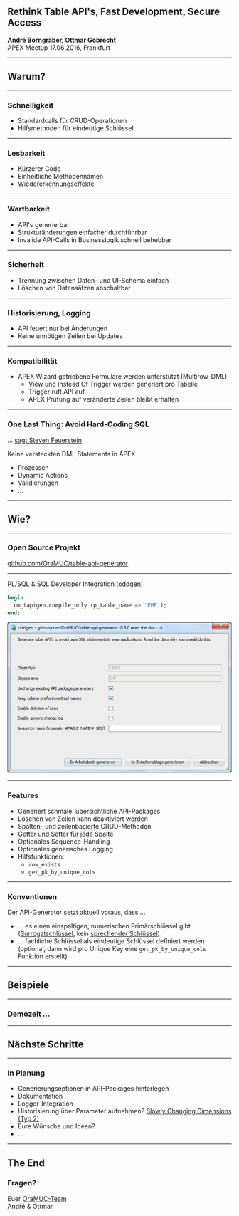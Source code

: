 ## Rethink Table API's, Fast Development, Secure Access
**André Borngräber, Ottmar Gobrecht**<br>
APEX Meetup 17.06.2016, Frankfurt

-----

## Warum?

---

### Schnelligkeit

- Standardcalls für CRUD-Operationen
- Hilfsmethoden für eindeutige Schlüssel

---

### Lesbarkeit

- Kürzerer Code
- Einheitliche Methodennamen
- Wiedererkennungseffekte

---

### Wartbarkeit

- API's generierbar
- Strukturänderungen einfacher durchführbar
- Invalide API-Calls in Businesslogik schnell behebbar

---

### Sicherheit

- Trennung zwischen Daten- und UI-Schema einfach
- Löschen von Datensätzen abschaltbar

---

### Historisierung, Logging

- API feuert nur bei Änderungen
- Keine unnötigen Zeilen bei Updates

---

### Kompatibilität

- APEX Wizard getriebene Formulare werden unterstützt (Multirow-DML)
    - View und Instead Of Trigger werden generiert pro Tabelle
    - Trigger ruft API auf
	- APEX Prüfung auf veränderte Zeilen bleibt erhalten

---

### One Last Thing: Avoid Hard-Coding SQL

... [sagt Steven Feuerstein][1]

Keine versteckten DML Statements in APEX

- Prozessen
- Dynamic Actions
- Validierungen
- ...

[1]: https://www.toadworld.com/cfs-file/__key/communityserver-wikis-components-files/00-00-00-00-03/Say-Goodbye-to-Hard_2D00_Coding.pdf

-----

## Wie?

---

### Open Source Projekt

[github.com/OraMUC/table-api-generator][2]

[2]: https://github.com/OraMUC/table-api-generator

---

PL/SQL & SQL Developer Integration ([oddgen][3])

```sql
begin
  om_tapigen.compile_only (p_table_name => 'EMP');
end;
```

![SQL Developer](./assets/sql-developer.png)

[3]: https://www.oddgen.org/

---

### Features

- Generiert schmale, übersichtliche API-Packages
- Löschen von Zeilen kann deaktiviert werden
- Spalten- und zeilenbasierte CRUD-Methoden
- Getter und Setter für jede Spalte
- Optionales Sequence-Handling
- Optionales generisches Logging
- Hilfsfunktionen:
  - `row_exists`
  - `get_pk_by_unique_cols`

---

### Konventionen

Der API-Generator setzt aktuell voraus, dass ...

- ... es einen einspaltigen, numerischen Primärschlüssel gibt ([Surrogatschlüssel][4], kein [sprechender Schlüssel][5])
- ... fachliche Schlüssel als eindeutige Schlüssel definiert werden (optional, dann wird pro Unique Key eine `get_pk_by_unique_cols` Funktion erstellt)

[4]: https://de.wikipedia.org/wiki/Surrogatschl%C3%BCssel
[5]: https://de.wikipedia.org/wiki/Sprechender_Schl%C3%BCssel

-----

## Beispiele

---

### Demozeit ...

-----

## Nächste Schritte

---

### In Planung

- ~~Generierungsoptionen in API-Packages hinterlegen~~
- Dokumentation
- Logger-Integration
- Historisierung über Parameter aufnehmen? [Slowly Changing Dimensions (Typ 2)][6]
- Eure Wünsche und Ideen?
- ...

[6]: https://de.wikipedia.org/wiki/Slowly_Changing_Dimensions

---

## The End

### Fragen?

Euer [OraMUC-Team][7]<br>
André & Ottmar

[7]: https://github.com/OraMUC

